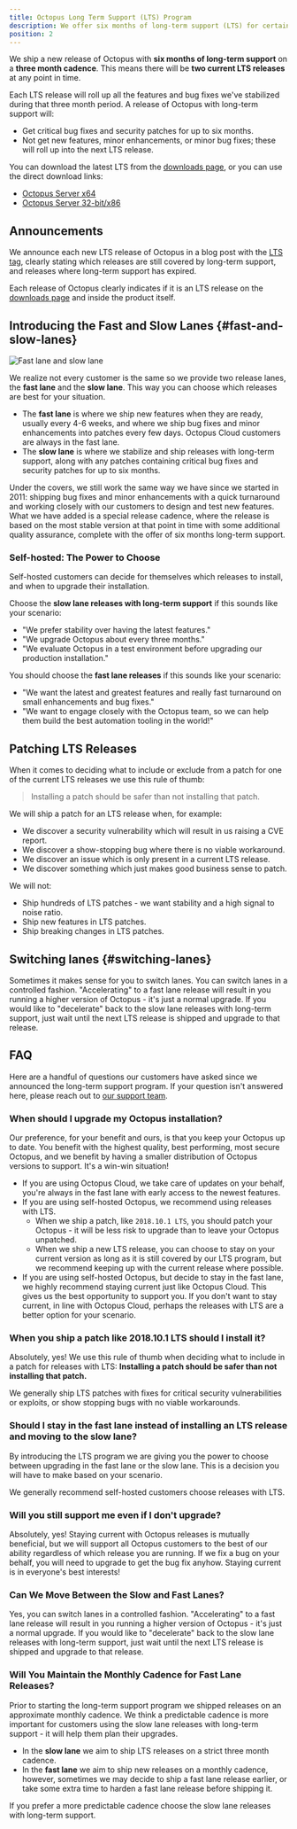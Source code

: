 ```yaml
---
title: Octopus Long Term Support (LTS) Program
description: We offer six months of long-term support (LTS) for certain releases of Octopus.
position: 2
---
```


We ship a new release of Octopus with **six months of long-term support** on a **three month cadence**. This means there will be **two current LTS releases** at any point in time.

Each LTS release will roll up all the features and bug fixes we've stabilized during that three month period. A release of Octopus with long-term support will:

- Get critical bug fixes and security patches for up to six months.
- Not get new features, minor enhancements, or minor bug fixes; these will roll up into the next LTS release.

You can download the latest LTS from the [downloads page](https://octopus.com/downloads), or you can use the direct download links:

- [Octopus Server x64](https://octopus.com/downloads/slowlane/WindowsX64/OctopusServer)
- [Octopus Server 32-bit/x86](https://octopus.com/downloads/slowlane/WindowsX86/OctopusServer)

## Announcements

We announce each new LTS release of Octopus in a blog post with the [LTS tag](https://octopus.com/blog/tag/LTS), clearly stating which releases are still covered by long-term support, and releases where long-term support has expired.

Each release of Octopus clearly indicates if it is an LTS release on the [downloads page](https://octopus.com/downloads) and inside the product itself.

## Introducing the Fast and Slow Lanes {#fast-and-slow-lanes}

![Fast lane and slow lane](release-lanes.png)

We realize not every customer is the same so we provide two release lanes, the **fast lane** and the **slow lane**. This way you can choose which releases are best for your situation.

- The **fast lane** is where we ship new features when they are ready, usually every 4-6 weeks, and where we ship bug fixes and minor enhancements into patches every few days. Octopus Cloud customers are always in the fast lane.
- The **slow lane** is where we stabilize and ship releases with long-term support, along with any patches containing critical bug fixes and security patches for up to six months.

Under the covers, we still work the same way we have since we started in 2011: shipping bug fixes and minor enhancements with a quick turnaround and working closely with our customers to design and test new features. What we have added is a special release cadence, where the release is based on the most stable version at that point in time with some additional quality assurance, complete with the offer of six months long-term support.

### Self-hosted: The Power to Choose

Self-hosted customers can decide for themselves which releases to install, and when to upgrade their installation.

Choose the **slow lane releases with long-term support** if this sounds like your scenario:

- "We prefer stability over having the latest features."
- "We upgrade Octopus about every three months."
- "We evaluate Octopus in a test environment before upgrading our production installation."

You should choose the **fast lane releases** if this sounds like your scenario:

- "We want the latest and greatest features and really fast turnaround on small enhancements and bug fixes."
- "We want to engage closely with the Octopus team, so we can help them build the best automation tooling in the world!"

## Patching LTS Releases

When it comes to deciding what to include or exclude from a patch for one of the current LTS releases we use this rule of thumb:

> Installing a patch should be safer than not installing that patch.

We will ship a patch for an LTS release when, for example:

- We discover a security vulnerability which will result in us raising a CVE report.
- We discover a show-stopping bug where there is no viable workaround.
- We discover an issue which is only present in a current LTS release.
- We discover something which just makes good business sense to patch.

We will not:

- Ship hundreds of LTS patches - we want stability and a high signal to noise ratio.
- Ship new features in LTS patches.
- Ship breaking changes in LTS patches.

## Switching lanes {#switching-lanes}

Sometimes it makes sense for you to switch lanes. You can switch lanes in a controlled fashion. "Accelerating" to a fast lane release will result in you running a higher version of Octopus - it's just a normal upgrade. If you would like to "decelerate" back to the slow lane releases with long-term support, just wait until the next LTS release is shipped and upgrade to that release.

## FAQ

Here are a handful of questions our customers have asked since we announced the long-term support program. If your question isn't answered here, please reach out to [our support team](https://octopus.com/support).

### When should I upgrade my Octopus installation?

Our preference, for your benefit and ours, is that you keep your Octopus up to date. You benefit with the highest quality, best performing, most secure Octopus, and we benefit by having a smaller distribution of Octopus versions to support. It's a win-win situation!

- If you are using Octopus Cloud, we take care of updates on your behalf, you're always in the fast lane with early access to the newest features.
- If you are using self-hosted Octopus, we recommend using releases with LTS.
  - When we ship a patch, like `2018.10.1 LTS`, you should patch your Octopus - it will be less risk to upgrade than to leave your Octopus unpatched.
  - When we ship a new LTS release, you can choose to stay on your current version as long as it is still covered by our LTS program, but we recommend keeping up with the current release where possible.
- If you are using self-hosted Octopus, but decide to stay in the fast lane, we highly recommend staying current just like Octopus Cloud. This gives us the best opportunity to support you. If you don't want to stay current, in line with Octopus Cloud, perhaps the releases with LTS are a better option for your scenario.

### When you ship a patch like 2018.10.1 LTS should I install it?

Absolutely, yes! We use this rule of thumb when deciding what to include in a patch for releases with LTS: **Installing a patch should be safer than not installing that patch.**

We generally ship LTS patches with fixes for critical security vulnerabilities or exploits, or show stopping bugs with no viable workarounds.

### Should I stay in the fast lane instead of installing an LTS release and moving to the slow lane?

By introducing the LTS program we are giving you the power to choose between upgrading in the fast lane or the slow lane. This is a decision you will have to make based on your scenario.

We generally recommend self-hosted customers choose releases with LTS.

### Will you still support me even if I don't upgrade?

Absolutely, yes! Staying current with Octopus releases is mutually beneficial, but we will support all Octopus customers to the best of our ability regardless of which release you are running. If we fix a bug on your behalf, you will need to upgrade to get the bug fix anyhow. Staying current is in everyone's best interests!

### Can We Move Between the Slow and Fast Lanes?

Yes, you can switch lanes in a controlled fashion. "Accelerating" to a fast lane release will result in you running a higher version of Octopus - it's just a normal upgrade. If you would like to "decelerate" back to the slow lane releases with long-term support, just wait until the next LTS release is shipped and upgrade to that release.

### Will You Maintain the Monthly Cadence for Fast Lane Releases?

Prior to starting the long-term support program we shipped releases on an approximate monthly cadence. We think a predictable cadence is more important for customers using the slow lane releases with long-term support - it will help them plan their upgrades.

- In the **slow lane** we aim to ship LTS releases on a strict three month cadence.
- In the **fast lane** we aim to ship new releases on a monthly cadence, however, sometimes we may decide to ship a fast lane release earlier, or take some extra time to harden a fast lane release before shipping it.

If you prefer a more predictable cadence choose the slow lane releases with long-term support.
